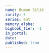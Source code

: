 ```yaml
---
name: Human Silik
rarity: 5
series: ent
memory_alpha:
bigbook_tier: -1
in_portal:
date:
published: true
---
```



